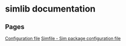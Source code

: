 # simlib documentation

## Pages
[Configuration file](config_file.md)
[Simfile - Sim package configuration file](simfile.md)
